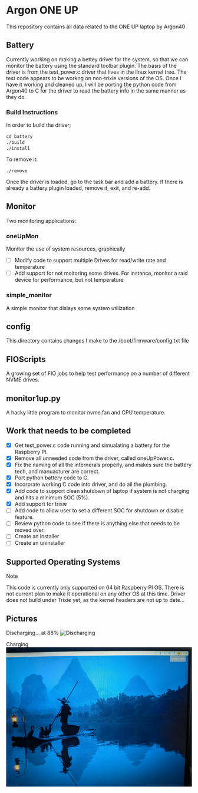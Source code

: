 # Argon ONE UP

This repository contains all data related to the ONE UP laptop by Argon40

## Battery

Currently working on making a bettey driver for the system, so that we can monitor the battery using the standard toolbar plugin.  The basis of the driver is from the test_power.c driver that lives in the linux kernel tree.  The test code appears to be workng on non-trixie versions of the OS.  Once I have it working and cleaned up, I will be porting the python code from Argon40 to C for the driver to read the battery info in the same manner as they do.

### Build Instructions

In order to build the driver;
```
cd battery
./build
./install
```
To remove it:

```
./remove
```

Once the driver is loaded, go to the task bar and add a battery.  If there is already a battery plugin loaded, remove it, exit, and re-add.

## Monitor

Two monitoring applications:

### oneUpMon
Monitor the use of system resources, graphically

- [ ] Modify code to support multiple Drives for read/write rate and temperature
- [ ] Add support for not moitoring some drives.  For instance, monitor a raid device for performance, but not temperature
      
### simple_monitor
A simple monitor that dislays some system utilization

## config

This directory contains changes I make to the /boot/firmware/config.txt file

## FIOScripts

A growing set of FIO jobs to help test performance on a number of different NVME drives.

## monitor1up.py

A hacky little program to monitor nvme,fan and CPU temperature.


## Work that needs to be completed

- [X] Get test_power.c code running and simualating a battery for the Raspberry PI.
- [X] Remove all unneeded code from the driver, called oneUpPower.c.
- [X] Fix the naming of all the internerals properly, and makes sure the battery tech, and manuacturer are correct.
- [X] Port python battery code to C.
- [X] Incorprate working C code into driver, and do all the plumbing.
- [X] Add code to support clean shutdown of laptop if system is not charging and hits a minimum SOC (5%).
- [X] Add support for trixie
- [ ] Add code to allow user to set a different SOC for shutdown or disable feature.
- [ ] Review python code to see if there is anything else that needs to be moved over. 
- [ ] Create an installer
- [ ] Create an uninstaller

## Supported Operating Systems

> [!NOTE]
> This code is currently only supported on 64 bit Raspberry PI OS.  There is not current plan to make it operational on any other OS at this time.
> Driver does not build under Trixie yet, as the kernel headers are not up to date...


## Pictures

Discharging... at 88%
![Discharging](/pictures/PXL_20251007_022637735.jpg)

Charging
![Charging](/pictures/PXL_20251007_022658734.jpg)




